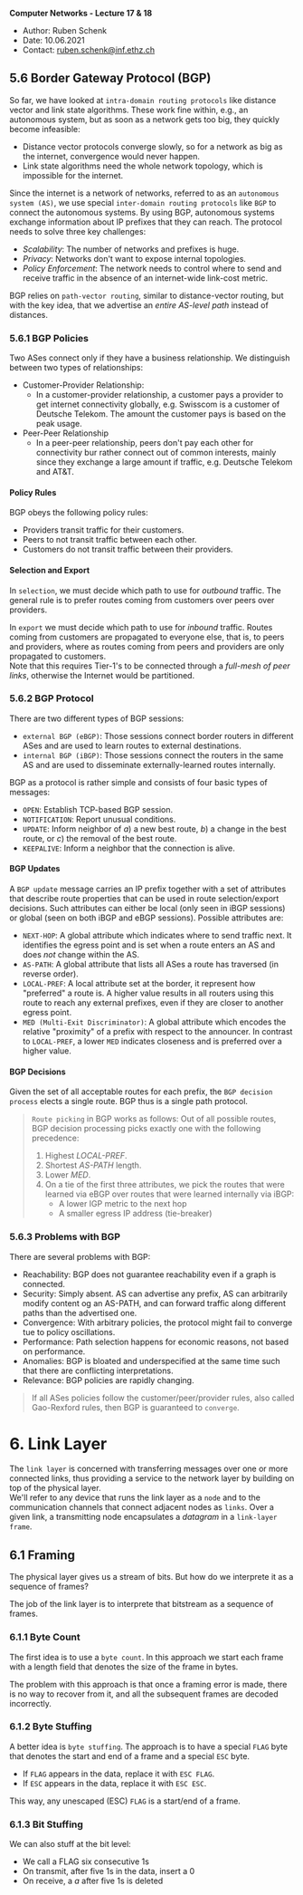 **Computer Networks - Lecture 17 & 18**

- Author: Ruben Schenk
- Date: 10.06.2021
- Contact: ruben.schenk@inf.ethz.ch

## 5.6 Border Gateway Protocol (BGP)

So far, we have looked at `intra-domain routing protocols` like distance vector and link state algorithms. These work fine within, e.g., an autonomous system, but as soon as a network gets too big, they quickly become infeasible:

- Distance vector protocols converge slowly, so for a network as big as the internet, convergence would never happen.
- Link state algorithms need the whole network topology, which is impossible for the internet.

Since the internet is a network of networks, referred to as an `autonomous system (AS)`, we use special `inter-domain routing protocols` like `BGP` to connect the autonomous systems. By using BGP, autonomous systems exchange information about IP prefixes that they can reach. The protocol needs to solve three key challenges:

- *Scalability*: The number of networks and prefixes is huge.
- *Privacy*: Networks don't want to expose internal topologies.
- *Policy Enforcement*: The network needs to control where to send and receive traffic in the absence of an internet-wide link-cost metric.

BGP relies on `path-vector routing`, similar to distance-vector routing, but with the key idea, that we advertise an *entire AS-level path* instead of distances.

### 5.6.1 BGP Policies

Two ASes connect only if they have a business relationship. We distinguish between two types of relationships:

- Customer-Provider Relationship:
  - In a customer-provider relationship, a customer pays a provider to get internet connectivity globally, e.g. Swisscom is a customer of Deutsche Telekom. The amount the customer pays is based on the peak usage.
- Peer-Peer Relationship
  - In a peer-peer relationship, peers don't pay each other for connectivity bur rather connect out of common interests, mainly since they exchange a large amount if traffic, e.g. Deutsche Telekom and AT&T.

#### Policy Rules

BGP obeys the following policy rules:

- Providers transit traffic for their customers.
- Peers to not transit traffic between each other.
- Customers do not transit traffic between their providers.

#### Selection and Export

In `selection`, we must decide which path to use for *outbound* traffic. The general rule is to prefer routes coming from customers over peers over providers.

In `export` we must decide which path to use for *inbound* traffic. Routes coming from customers are propagated to everyone else, that is, to peers and providers, where as routes coming from peers and providers are only propagated to customers.  
Note that this requires Tier-1's to be connected through a *full-mesh of peer links*, otherwise the Internet would be partitioned.

### 5.6.2 BGP Protocol

There are two different types of BGP sessions:

- `external BGP (eBGP)`: Those sessions connect border routers in different ASes and are used to learn routes to external destinations.
- `internal BGP (iBGP)`: Those sessions connect the routers in the same AS and are used to disseminate externally-learned routes internally.

BGP as a protocol is rather simple and consists of four basic types of messages:

- `OPEN`: Establish TCP-based BGP session.
- `NOTIFICATION`: Report unusual conditions.
- `UPDATE`: Inform neighbor of $a)$ a new best route, $b)$ a change in the best route, or $c)$ the removal of the best route.
- `KEEPALIVE`: Inform a neighbor that the connection is alive.

#### BGP Updates

A `BGP update` message carries an IP prefix together with a set of attributes that describe route properties that can be used in route selection/export decisions. Such attributes can either be local (only seen in iBGP sessions) or global (seen on both iBGP and eBGP sessions). Possible attributes are:

- `NEXT-HOP`: A global attribute which indicates where to send traffic next. It identifies the egress point and is set when a route enters an AS and does *not* change within the AS.
- `AS-PATH`: A global attribute that lists all ASes a route has traversed (in reverse order).
- `LOCAL-PREF`: A local attribute set at the border, it represent how "preferred" a route is. A higher value results in all routers using this route to reach any external prefixes, even if they are closer to another egress point.
- `MED (Multi-Exit Discriminator)`: A global attribute which encodes the relative "proximity" of a prefix with respect to the announcer. In contrast to `LOCAL-PREF`, a lower `MED` indicates closeness and is preferred over a higher value.

#### BGP Decisions

Given the set of all acceptable routes for each prefix, the `BGP decision process` elects a single route. BGP thus is a single path protocol.

> `Route picking` in BGP works as follows: Out of all possible routes, BGP decision processing picks exactly one with the following precedence:
>
> 1. Highest *LOCAL-PREF*.
> 2. Shortest *AS-PATH* length.
> 3. Lower *MED*.
> 4. On a tie of the first three attributes, we pick the routes that were learned via eBGP over routes that were learned internally via iBGP:
>     - A lower IGP metric to the next hop
>     - A smaller egress IP address (tie-breaker)
>

### 5.6.3 Problems with BGP

There are several problems with BGP:

- Reachability: BGP does not guarantee reachability even if a graph is connected.
- Security: Simply absent. AS can advertise any prefix, AS can arbitrarily modify content og an AS-PATH, and can forward traffic along different paths than the advertised one.
- Convergence: With arbitrary policies, the protocol might fail to converge tue to policy oscillations.
- Performance: Path selection happens for economic reasons, not based on performance.
- Anomalies: BGP is bloated and underspecified at the same time such that there are conflicting interpretations.
- Relevance: BGP policies are rapidly changing.

> If all ASes policies follow the customer/peer/provider rules, also called Gao-Rexford rules, then BGP is guaranteed to `converge`.

# 6. Link Layer

The `link layer` is concerned with transferring messages over one or more connected links, thus providing a service to the network layer by building on top of the physical layer.  
We'll refer to any device that runs the link layer as a `node` and to the communication channels that connect adjacent nodes as `links`. Over a given link, a transmitting node encapsulates a *datagram* in a `link-layer frame`.

## 6.1 Framing

The physical layer gives us a stream of bits. But how do we interprete it as a sequence of frames?

The job of the link layer is to interprete that bitstream as a sequence of frames.

### 6.1.1 Byte Count

The first idea is to use a `byte count`. In this approach we start each frame with a length field that denotes the size of the frame in bytes.

The problem with this approach is that once a framing error is made, there is no way to recover from it, and all the subsequent frames are decoded incorrectly.

### 6.1.2 Byte Stuffing

A better idea is `byte stuffing`. The approach is to have a special `FLAG` byte that denotes the start and end of a frame and a special `ESC` byte.

- If `FLAG` appears in the data, replace it with `ESC FLAG`.
- If `ESC` appears in the data, replace it with `ESC ESC`.

This way, any unescaped (ESC) `FLAG` is a start/end of a frame.

### 6.1.3 Bit Stuffing

We can also stuff at the bit level:

- We call a FLAG six consecutive $1$s
- On transmit, after five $1$s in the data, insert a $0$
- On receive, a $a$ after five $1$s is deleted
